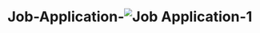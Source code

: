 # Job-Application-![Job Application-1](https://github.com/user-attachments/assets/250959ec-f343-4ba9-b906-76f78abb06f5)
